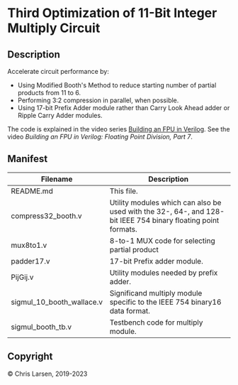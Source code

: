 # Third Optimization of 11-Bit Integer Multiply Circuit

## Description

Accelerate circuit performance by:
- Using Modified Booth's Method to reduce starting number of partial products from 11 to 6.
- Performing 3:2 compression in parallel, when possible.
- Using 17-bit Prefix Adder module rather than Carry Look Ahead adder or Ripple Carry Adder modules.

The code is explained in the video series [Building an FPU in Verilog](https://www.youtube.com/watch?v=sIhwGU_xXc0).
See the video *Building an FPU in Verilog: Floating Point Division, Part 7*.

## Manifest

|   Filename   |                        Description                        |
|--------------|-----------------------------------------------------------|
| README.md | This file. |
| compress32_booth.v | Utility modules which can also be used with the 32-, 64-, and 128-bit IEEE 754 binary floating point formats. |
| mux8to1.v | 8-to-1 MUX code for selecting partial product |
| padder17.v | 17-bit Prefix adder module. |
| PijGij.v | Utility modules needed by prefix adder. |
| sigmul_10_booth_wallace.v | Significand multiply module specific to the IEEE 754 binary16 data format. |
| sigmul_booth_tb.v | Testbench code for multiply module. |

## Copyright

:copyright: Chris Larsen, 2019-2023
